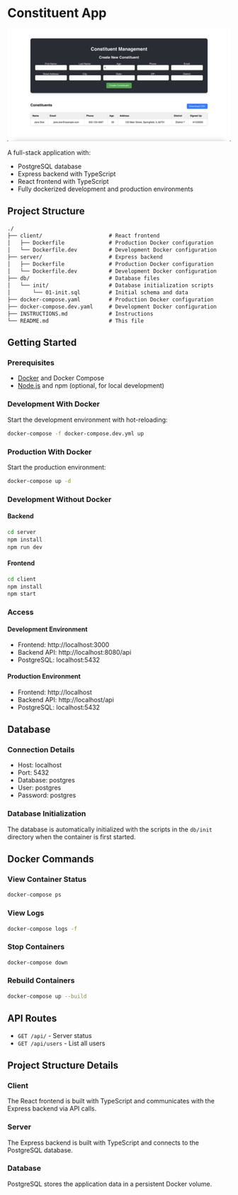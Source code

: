 # Constituent App

![App Screenshot](./app-screenshot.png)

A full-stack application with:
- PostgreSQL database
- Express backend with TypeScript
- React frontend with TypeScript
- Fully dockerized development and production environments

## Project Structure
```
./
├── client/                     # React frontend
│   ├── Dockerfile              # Production Docker configuration
│   └── Dockerfile.dev          # Development Docker configuration
├── server/                     # Express backend
│   ├── Dockerfile              # Production Docker configuration
│   └── Dockerfile.dev          # Development Docker configuration
├── db/                         # Database files
│   └── init/                   # Database initialization scripts
│       └── 01-init.sql         # Initial schema and data
├── docker-compose.yaml         # Production Docker configuration
├── docker-compose.dev.yaml     # Development Docker configuration
├── INSTRUCTIONS.md             # Instructions
└── README.md                   # This file
```

## Getting Started

### Prerequisites
- [Docker](https://www.docker.com/products/docker-desktop) and Docker Compose
- [Node.js](https://nodejs.org/) and npm (optional, for local development)

### Development With Docker

Start the development environment with hot-reloading:

```bash
docker-compose -f docker-compose.dev.yml up
```

### Production With Docker

Start the production environment:

```bash
docker-compose up -d
```

### Development Without Docker

#### Backend
```bash
cd server
npm install
npm run dev
```

#### Frontend
```bash
cd client
npm install
npm start
```

### Access

#### Development Environment
- Frontend: http://localhost:3000
- Backend API: http://localhost:8080/api
- PostgreSQL: localhost:5432

#### Production Environment
- Frontend: http://localhost
- Backend API: http://localhost/api
- PostgreSQL: localhost:5432

## Database

### Connection Details
- Host: localhost
- Port: 5432
- Database: postgres
- User: postgres
- Password: postgres

### Database Initialization

The database is automatically initialized with the scripts in the `db/init` directory when the container is first started.

## Docker Commands

### View Container Status
```bash
docker-compose ps
```

### View Logs
```bash
docker-compose logs -f
```

### Stop Containers
```bash
docker-compose down
```

### Rebuild Containers
```bash
docker-compose up --build
```

## API Routes

- `GET /api/` - Server status
- `GET /api/users` - List all users

## Project Structure Details

### Client
The React frontend is built with TypeScript and communicates with the Express backend via API calls.

### Server
The Express backend is built with TypeScript and connects to the PostgreSQL database.

### Database
PostgreSQL stores the application data in a persistent Docker volume.
